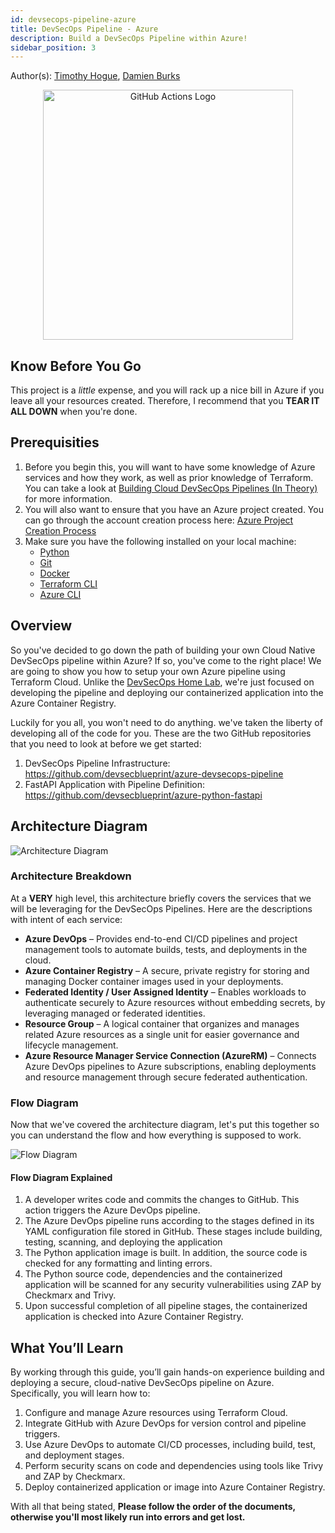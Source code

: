 ```yaml
---
id: devsecops-pipeline-azure
title: DevSecOps Pipeline - Azure
description: Build a DevSecOps Pipeline within Azure!
sidebar_position: 3
---
```


Author(s): [Timothy Hogue], [Damien Burks]

<!-- markdownlint-disable MD033 -->
<p align="center">
   <img src="/img/projects/devsecops-pipeline-azure/azure_logo.png" alt="GitHub Actions Logo" width="400" />
</p>

## Know Before You Go

This project is a _little_ expense, and you will rack up a nice bill in Azure if you leave all your resources created. Therefore, I recommend that you **TEAR IT ALL DOWN** when you're done.

## Prerequisities

1. Before you begin this, you will want to have some knowledge of Azure services and how they work, as well as prior knowledge of Terraform. You can take a look at [Building Cloud DevSecOps Pipelines (In Theory)](../../blueprint/implementing-cloud-devsecops.md#other-infrastructure-as-code-iac-languages) for more information.
1. You will also want to ensure that you have an Azure project created. You can go through the account creation process here: [Azure Project Creation Process](https://azure.microsoft.com/en-us/pricing/purchase-options/azure-account)
1. Make sure you have the following installed on your local machine:
   - [Python](https://www.python.org/downloads/)
   - [Git](https://git-scm.com/downloads)
   - [Docker](https://docs.docker.com/engine/install/)
   - [Terraform CLI](https://developer.hashicorp.com/terraform/install)
   - [Azure CLI](https://learn.microsoft.com/en-us/cli/azure/install-azure-cli?view=azure-cli-latest)

## Overview

So you've decided to go down the path of building your own Cloud Native DevSecOps pipeline within Azure? If so, you've come to the right place! We are going to show you how to setup your own Azure pipeline using Terraform Cloud. Unlike the [DevSecOps Home Lab](../devsecops-home-lab/index.md), we're just focused on developing the pipeline and deploying our containerized application into the Azure Container Registry.

Luckily for you all, you won't need to do anything. we've taken the liberty of developing all of the code for you. These are the two GitHub repositories that you need to look at before we get started:

1. DevSecOps Pipeline Infrastructure: https://github.com/devsecblueprint/azure-devsecops-pipeline
1. FastAPI Application with Pipeline Definition: https://github.com/devsecblueprint/azure-python-fastapi

## Architecture Diagram

![Architecture Diagram](/img/projects/devsecops-pipeline-azure/architecture.drawio.svg)

### Architecture Breakdown

At a **VERY** high level, this architecture briefly covers the services that we will be leveraging for the DevSecOps Pipelines. Here are the descriptions with intent of each service:

- **Azure DevOps** – Provides end-to-end CI/CD pipelines and project management tools to automate builds, tests, and deployments in the cloud.
- **Azure Container Registry** – A secure, private registry for storing and managing Docker container images used in your deployments.
- **Federated Identity / User Assigned Identity** – Enables workloads to authenticate securely to Azure resources without embedding secrets, by leveraging managed or federated identities.
- **Resource Group** – A logical container that organizes and manages related Azure resources as a single unit for easier governance and lifecycle management.
- **Azure Resource Manager Service Connection (AzureRM)** – Connects Azure DevOps pipelines to Azure subscriptions, enabling deployments and resource management through secure federated authentication.

### Flow Diagram

Now that we've covered the architecture diagram, let's put this together so you can understand the flow and how everything is supposed to work.

![Flow Diagram](/img/projects/devsecops-pipeline-azure/flow.drawio.svg)

#### Flow Diagram Explained

1. A developer writes code and commits the changes to GitHub. This action triggers the Azure DevOps pipeline.
1. The Azure DevOps pipeline runs according to the stages defined in its YAML configuration file stored in GitHub. These stages include building, testing, scanning, and deploying the application
1. The Python application image is built. In addition, the source code is checked for any formatting and linting errors.
1. The Python source code, dependencies and the containerized application will be scanned for any security vulnerabilities using ZAP by Checkmarx and Trivy.
1. Upon successful completion of all pipeline stages, the containerized application is checked into Azure Container Registry.

## What You’ll Learn

By working through this guide, you’ll gain hands-on experience building and deploying a secure, cloud-native DevSecOps pipeline on Azure. Specifically, you will learn how to:

1. Configure and manage Azure resources using Terraform Cloud.
1. Integrate GitHub with Azure DevOps for version control and pipeline triggers.
1. Use Azure DevOps to automate CI/CD processes, including build, test, and deployment stages.
1. Perform security scans on code and dependencies using tools like Trivy and ZAP by Checkmarx.
1. Deploy containerized application or image into Azure Container Registry.

With all that being stated, **Please follow the order of the documents, otherwise you'll most likely run into errors and get lost.**

[Damien Burks]: https://damienjburks.com
[Timothy Hogue]: https://www.linkedin.com/in/timothy-hogue/
